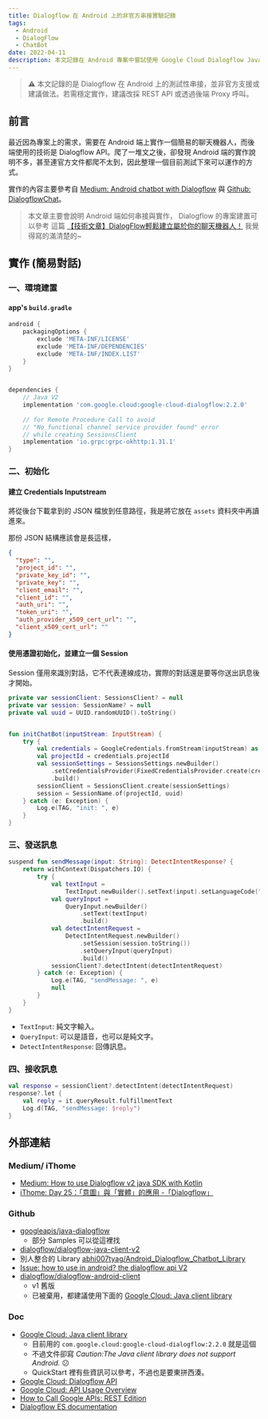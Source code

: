 ```yaml
---
title: Dialogflow 在 Android 上的非官方串接實驗記錄
tags:
  - Android
  - DialogFlow
  - ChatBot
date: 2022-04-11
description: 本文記錄在 Android 專案中嘗試使用 Google Cloud Dialogflow Java SDK 串接聊天機器人的測試過程。內容包含初始化、訊息處理的實作方式，以及遇到的相容性問題與安全風險。這不是官方支援的做法，僅供開發實驗與研究參考。
---
```


> ⚠️ 本文記錄的是 Dialogflow 在 Android 上的測試性串接，並非官方支援或建議做法。若需穩定實作，建議改採 REST API 或透過後端 Proxy 呼叫。

## 前言

最近因為專案上的需求，需要在 Android 端上實作一個簡易的聊天機器人，而後端使用的技術是 Dialogflow API。爬了一堆文之後，卻發現 Android 端的實作說明不多，甚至連官方文件都爬不太到，因此整理一個目前測試下來可以運作的方式。

實作的內容主要參考自 [Medium: Android chatbot with Dialogflow](https://medium.com/@abhi007tyagi/android-chatbot-with-dialogflow-8c0dcc8d8018) 與 [Github: DialogflowChat](https://github.com/abhi007tyagi/DialogflowChat)。

> 本文章主要會說明 Android 端如何串接與實作，
> Dialogflow 的專案建置可以參考
> 這篇 [【技術文章】DialogFlow輕鬆建立屬於你的聊天機器人！](https://www.gaia.net/tc/news_detail/2/33/dialogflow)
> 我覺得寫的滿清楚的~

## 實作 (簡易對話)

### 一、環境建置

#### app's `build.gradle`

```groovy
android {
    packagingOptions {
        exclude 'META-INF/LICENSE'
        exclude 'META-INF/DEPENDENCIES'
        exclude 'META-INF/INDEX.LIST'
    }
}


dependencies {
    // Java V2
    implementation 'com.google.cloud:google-cloud-dialogflow:2.2.0'
    
    // for Remote Procedure Call to avoid 
    // "No functional channel service provider found" error 
    // while creating SessionsClient
    implementation 'io.grpc:grpc-okhttp:1.31.1'
}
```

### 二、初始化

#### 建立 Credentials Inputstream

將從後台下載拿到的 JSON 檔放到任意路徑，我是將它放在 `assets` 資料夾中再讀進來。

那份 JSON 結構應該會是長這樣，

```json
{
  "type": "",
  "project_id": "",
  "private_key_id": "",
  "private_key": "",
  "client_email": "",
  "client_id": "",
  "auth_uri": "",
  "token_uri": "",
  "auth_provider_x509_cert_url": "",
  "client_x509_cert_url": ""
}
```

#### 使用憑證初始化，並建立一個 Session

Session 僅用來識別對話，它不代表連線成功，實際的對話還是要等你送出訊息後才開始。

```kotlin
private var sessionClient: SessionsClient? = null
private var session: SessionName? = null
private val uuid = UUID.randomUUID().toString()


fun initChatBot(inputStream: InputStream) {
    try {
        val credentials = GoogleCredentials.fromStream(inputStream) as ServiceAccountCredentials
        val projectId = credentials.projectId
        val sessionSettings = SessionsSettings.newBuilder()
            .setCredentialsProvider(FixedCredentialsProvider.create(credentials))
            .build()
        sessionClient = SessionsClient.create(sessionSettings)
        session = SessionName.of(projectId, uuid)
    } catch (e: Exception) {
        Log.e(TAG, "init: ", e)
    }
}
```

### 三、發送訊息

```kotlin
suspend fun sendMessage(input: String): DetectIntentResponse? {
    return withContext(Dispatchers.IO) {
        try {
            val textInput =
                TextInput.newBuilder().setText(input).setLanguageCode("zh-tw").build()
            val queryInput =
                QueryInput.newBuilder()
                    .setText(textInput)
                    .build()
            val detectIntentRequest =
                DetectIntentRequest.newBuilder()
                    .setSession(session.toString())
                    .setQueryInput(queryInput)
                    .build()
            sessionClient?.detectIntent(detectIntentRequest)
        } catch (e: Exception) {
            Log.e(TAG, "sendMessage: ", e)
            null
        }
    }
}
```

- `TextInput`: 純文字輸入。
- `QueryInput`: 可以是語音，也可以是純文字。
- `DetectIntentResponse`: 回傳訊息。

### 四、接收訊息

```kotlin
val response = sessionClient?.detectIntent(detectIntentRequest)
response?.let {
    val reply = it.queryResult.fulfillmentText
    Log.d(TAG, "sendMessage: $reply")
}
```

## 外部連結

### Medium/ iThome

- [Medium: How to use Dialogflow v2 java SDK with Kotlin](https://medium.com/@bldd97/how-to-use-dialogflow-v2-java-sdk-with-kotlin-c550363b80c7)
- [iThome: Day 25：「意圖」與「實體」的應用 -「Dialogflow」](https://ithelp.ithome.com.tw/articles/10226833)

### Github

- [googleapis/java-dialogflow](https://github.com/googleapis/java-dialogflow)
  - 部分 Samples 可以從這裡找
- [dialogflow/dialogflow-java-client-v2](https://github.com/dialogflow/dialogflow-java-client-v2)
- 別人整合的 Library [abhi007tyag/Android_Dialogflow_Chatbot_Library](https://github.com/abhi007tyagi/Android_Dialogflow_Chatbot_Library)
- [Issue: how to use in android? the dialogflow api V2](https://github.com/dialogflow/dialogflow-java-client-v2/issues/25)
- [dialogflow/dialogflow-android-client](https://github.com/dialogflow/dialogflow-android-client)
  - v1 舊版
  - 已被棄用，都建議使用下面的 [Google Cloud: Java client library](https://cloud.google.com/dialogflow/es/docs/reference/libraries/java)

### Doc

- [Google Cloud: Java client library](https://cloud.google.com/dialogflow/es/docs/reference/libraries/java)
  - 目前用的 `com.google.cloud:google-cloud-dialogflow:2.2.0` 就是這個
  - 不過文件卻寫 *Caution:The Java client library does not support Android.* :confused: 
  - QuickStart 裡有些資訊可以參考，不過也是要東拼西湊。
- [Google Cloud: Dialogflow API](https://cloud.google.com/dialogflow/es/docs/reference/rest/v2-overview)
- [Google Cloud: API Usage Overview](https://cloud.google.com/dialogflow/es/docs/reference/api-overview)
- [How to Call Google APIs: REST Edition](https://googleapis.github.io/HowToREST)
- [Dialogflow ES documentation](https://cloud.google.com/dialogflow/es/docs)
